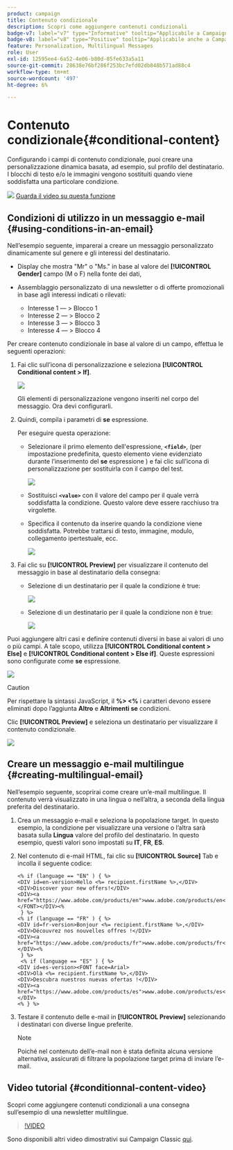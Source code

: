 ```yaml
---
product: campaign
title: Contenuto condizionale
description: Scopri come aggiungere contenuti condizionali
badge-v7: label="v7" type="Informative" tooltip="Applicabile a Campaign Classic v7"
badge-v8: label="v8" type="Positive" tooltip="Applicabile anche a Campaign v8"
feature: Personalization, Multilingual Messages
role: User
exl-id: 12595ee4-6a52-4e06-b80d-85fe633a5a11
source-git-commit: 28638e76bf286f253bc7efd02db848b571ad88c4
workflow-type: tm+mt
source-wordcount: '497'
ht-degree: 6%

---
```


# Contenuto condizionale{#conditional-content}

Configurando i campi di contenuto condizionale, puoi creare una personalizzazione dinamica basata, ad esempio, sul profilo del destinatario. I blocchi di testo e/o le immagini vengono sostituiti quando viene soddisfatta una particolare condizione.

![](assets/do-not-localize/how-to-video.png) [Guarda il video su questa funzione](#conditionnal-content-video)


## Condizioni di utilizzo in un messaggio e-mail {#using-conditions-in-an-email}

Nell’esempio seguente, imparerai a creare un messaggio personalizzato dinamicamente sul genere e gli interessi del destinatario.

* Display che mostra &quot;Mr&quot; o &quot;Ms.&quot; in base al valore del **[!UICONTROL Gender]** campo (M o F) nella fonte dei dati,
* Assemblaggio personalizzato di una newsletter o di offerte promozionali in base agli interessi indicati o rilevati:

   * Interesse 1 — > Blocco 1
   * Interesse 2 — > Blocco 2
   * Interesse 3 — > Blocco 3
   * Interesse 4 — > Blocco 4

Per creare contenuto condizionale in base al valore di un campo, effettua le seguenti operazioni:

1. Fai clic sull’icona di personalizzazione e seleziona **[!UICONTROL Conditional content > If]**.

   ![](assets/s_ncs_user_conditional_content02.png)

   Gli elementi di personalizzazione vengono inseriti nel corpo del messaggio. Ora devi configurarli.

1. Quindi, compila i parametri di **se** espressione.

   Per eseguire questa operazione:

   * Selezionare il primo elemento dell&#39;espressione, **`<field>`**, (per impostazione predefinita, questo elemento viene evidenziato durante l’inserimento del **se** espressione ) e fai clic sull’icona di personalizzazione per sostituirla con il campo del test.

     ![](assets/s_ncs_user_conditional_content03.png)

   * Sostituisci **`<value>`** con il valore del campo per il quale verrà soddisfatta la condizione. Questo valore deve essere racchiuso tra virgolette.
   * Specifica il contenuto da inserire quando la condizione viene soddisfatta. Potrebbe trattarsi di testo, immagine, modulo, collegamento ipertestuale, ecc.

     ![](assets/s_ncs_user_conditional_content04.png)

1. Fai clic su **[!UICONTROL Preview]** per visualizzare il contenuto del messaggio in base al destinatario della consegna:

   * Selezione di un destinatario per il quale la condizione è true:

     ![](assets/s_ncs_user_conditional_content05.png)

   * Selezione di un destinatario per il quale la condizione non è true:

     ![](assets/s_ncs_user_conditional_content06.png)

Puoi aggiungere altri casi e definire contenuti diversi in base ai valori di uno o più campi. A tale scopo, utilizza **[!UICONTROL Conditional content > Else]** e **[!UICONTROL Conditional content > Else if]**. Queste espressioni sono configurate come **se** espressione.

![](assets/s_ncs_user_conditional_content07.png)

>[!CAUTION]
>
>Per rispettare la sintassi JavaScript, il **%> &lt;%** i caratteri devono essere eliminati dopo l’aggiunta **Altro** e **Altrimenti se** condizioni.

Clic **[!UICONTROL Preview]** e seleziona un destinatario per visualizzare il contenuto condizionale.

![](assets/s_ncs_user_conditional_content08.png)

## Creare un messaggio e-mail multilingue {#creating-multilingual-email}

Nell’esempio seguente, scoprirai come creare un’e-mail multilingue. Il contenuto verrà visualizzato in una lingua o nell’altra, a seconda della lingua preferita del destinatario.

1. Crea un messaggio e-mail e seleziona la popolazione target. In questo esempio, la condizione per visualizzare una versione o l’altra sarà basata sulla **Lingua** valore del profilo del destinatario. In questo esempio, questi valori sono impostati su **IT**, **FR**, **ES**.
1. Nel contenuto di e-mail HTML, fai clic su **[!UICONTROL Source]** Tab e incolla il seguente codice:

   ```
   <% if (language == "EN" ) { %>
   <DIV id=en-version>Hello <%= recipient.firstName %>,</DIV>
   <DIV>Discover your new offers!</DIV>
   <DIV><a href="https://www.adobe.com/products/en">www.adobe.com/products/en</A></FONT></DIV><%
    } %>
   <% if (language == "FR" ) { %>
   <DIV id=fr-version>Bonjour <%= recipient.firstName %>,</DIV>
   <DIV>Découvrez nos nouvelles offres !</DIV>
   <DIV><a href="https://www.adobe.com/products/fr">www.adobe.com/products/fr</A></DIV><%
    } %>
    <% if (language == "ES" ) { %>
   <DIV id=es-version><FONT face=Arial>
   <DIV>Olà <%= recipient.firstName %>,</DIV>
   <DIV>Descubra nuestros nuevas ofertas !</DIV>
   <DIV><a href="https://www.adobe.com/products/es">www.adobe.com/products/es</A></DIV>
   <% } %>
   ```

1. Testare il contenuto delle e-mail in **[!UICONTROL Preview]** selezionando i destinatari con diverse lingue preferite.

   >[!NOTE]
   >
   >Poiché nel contenuto dell’e-mail non è stata definita alcuna versione alternativa, assicurati di filtrare la popolazione target prima di inviare l’e-mail.

## Video tutorial {#conditionnal-content-video}

Scopri come aggiungere contenuti condizionali a una consegna sull’esempio di una newsletter multilingue.

>[!VIDEO](https://video.tv.adobe.com/v/24926?quality=12)

Sono disponibili altri video dimostrativi sui Campaign Classic [qui](https://experienceleague.adobe.com/docs/campaign-classic-learn/tutorials/overview.html?lang=it).
